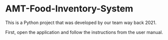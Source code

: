 # AMT-Food-Inventory-System
This is a Python project that was developed by our team way back 2021. 

First, open the application and follow the instructions from the user manual. 
